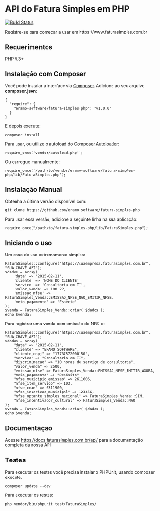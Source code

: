 API do Fatura Simples em PHP
========
[![Build Status](https://travis-ci.org/eramo-software/fatura-simples-php.svg?branch=master)](https://travis-ci.org/eramo-software/fatura-simples-php)

Registre-se para começar a usar em https://www.faturasimples.com.br

Requerimentos
------------

PHP 5.3+

Instalação com Composer
------------

Você pode instalar a interface via [Composer](http://getcomposer.org/). Adicione ao seu arquivo **composer.json**:

    {
      "require": {
        "eramo-software/fatura-simples-php": "v1.0.0"
      }
    }
    
E depois execute:

    composer install

Para usar, ou utilize o autoload do [Composer Autoloader](https://getcomposer.org/doc/00-intro.md#autoloading):

    require_once('vendor/autoload.php');
    
Ou carregue manualmente:

    require_once('/path/to/vendor/eramo-software/fatura-simples-php/lib/FaturaSimples.php');

Instalação Manual
------------

Obtenha a última versão disponível com:

    git clone https://github.com/eramo-software/fatura-simples-php

Para usar essa versão, adicione a seguinte linha na sua aplicação:

    require_once("/path/to/fatura-simples-php/lib/FaturaSimples.php");

Iniciando o uso
------------

Um caso de uso extremamente simples:

    FaturaSimples::configure("https://suaempresa.faturasimples.com.br", "SUA_CHAVE_API");
    $dados = array(
        'data' => '2015-02-11',
        'cliente' => 'NOME DO CLIENTE',
        'servico' => 'Consultoria em TI',
        'valor_venda' => 100.22,
        'emissao_nfse' => FaturaSimples_Venda::EMISSAO_NFSE_NAO_EMITIR_NFSE,
        'meio_pagamento' => 'Espécie'
    );
    $venda = FaturaSimples_Venda::criar( $dados );
    echo $venda;

Para registrar uma venda com emissão de NFS-e:

    FaturaSimples::configure("https://suaempresa.faturasimples.com.br", "SUA_CHAVE_API");
    $dados = array(
        "data" => "2015-02-11",
        "cliente" => "ERAMO SOFTWARE",
        "cliente_cnpj" => "17737572000150",
        "servico" => "Consultoria em TI",
        "discriminacao" => "10 horas de serviço de consultoria",
        "valor_venda" => 2500,
        "emissao_nfse" => FaturaSimples_Venda::EMISSAO_NFSE_EMITIR_AGORA,
        "meio_pagamento" => "Depósito",
        "nfse_municipio_emissao" => 2611606,
        "nfse_item_servico" => 103,
        "nfse_cnae" => 6311900,
        "nfse_inscricao_municipal" => 123456,
        "nfse_optante_simples_nacional" => FaturaSimples_Venda::SIM,
        "nfse_incentivador_cultural" => FaturaSimples_Venda::NAO
    );
    $venda = FaturaSimples_Venda::criar( $dados );
    echo $venda;


Documentação
------------

Acesse https://docs.faturasimples.com.br/api/ para a documentação completa da nossa API

Testes
------------

Para executar os testes você precisa instalar o PHPUnit, usando composer execute:

    composer update --dev

Para executar os testes:

    php vendor/bin/phpunit test/FaturaSimples/
